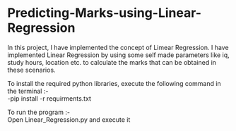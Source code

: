 # Predicting-Marks-using-Linear-Regression
In this project, I have implemented the concept of Limear Regression. I have implemented Linear Regression by using some self made parameters like iq, study hours, location etc. to calculate the marks that can be obtained in these scenarios.

To install the required python libraries, execute the following command in the terminal :-   
-pip install -r requirments.txt

To run the program :-   
Open Linear_Regression.py and execute it
